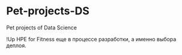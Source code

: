 # Pet-projects-DS
Pet projects of Data Science

!Up HPE for Fitness еще в процессе разработки, а именно выбора деплоя.
